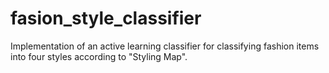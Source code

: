 # fasion_style_classifier
Implementation of an active learning classifier for classifying fashion items into four styles according to "Styling Map".
